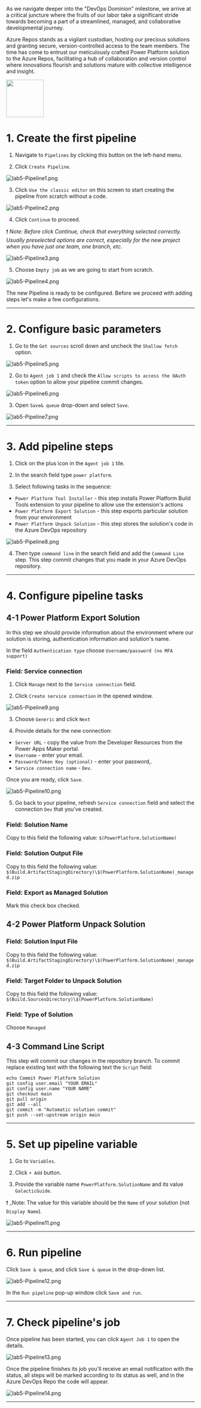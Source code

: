 As we navigate deeper into the "DevOps Dominion" milestone, we arrive at a critical juncture where the fruits of our labor take a significant stride towards becoming a part of a streamlined, managed, and collaborative developmental journey.

Azure Repos stands as a vigilant custodian, hosting our precious solutions and granting secure, version-controlled access to the team members. The time has come to entrust our meticulously crafted Power Platform solution to the Azure Repos, facilitating a hub of collaboration and version control where innovations flourish and solutions mature with collective intelligence and insight.

<img src="https://github.com/Katerina-Chernevskaya/alm-odyssey/blob/139826d18dd6b82d3a8efb4a2f6b3a3f0599b828/labs/screenshots/lab5/5-RepositoryRidge.png" width="100">

# 1. Create the first pipeline

1. Navigate to `Pipelines` by clicking this button on the left-hand menu.

2. Click `Create Pipeline`.

![lab5-Pipeline1.png](./screenshots/lab5/lab5-1.png)

3. Click `Use the classic editor` on this screen to start creating the pipeline from scratch without a code.

![lab5-Pipeline2.png](./screenshots/lab5/lab5-2.png)

4. Click `Continue` to proceed.

:exclamation: _Note:
Before click Continue, check that everything selected correctly. Usually preselected options are correct, especially for the new project when you have just one team, one branch, etc._

![lab5-Pipeline3.png](./screenshots/lab5/lab5-3.png)

5. Choose `Empty job` as we are going to start from scratch.

![lab5-Pipeline4.png](./screenshots/lab5/lab5-4.png)

The new Pipeline is ready to be configured. Before we proceed with adding steps let's make a few configurations.

***

# 2. Configure basic parameters

1. Go to the `Get sources` scroll down and uncheck the `Shallow fetch` option.

![lab5-Pipeline5.png](./screenshots/lab5/lab5-5.png)

2. Go to `Agent job 1` and check the `Allow scripts to access the OAuth token` option to allow your pipeline commit changes.

![lab5-Pipeline6.png](./screenshots/lab5/lab5-6.png)

3. Open `Save& queue` drop-down and select `Save`.

![lab5-Pipeline7.png](./screenshots/lab5/lab5-7.png)

***

# 3. Add pipeline steps

1. Click on the plus icon in the `Agent job 1` tile.

2. In the search field type `power platform`.

3. Select following tasks in the sequence:
- `Power Platform Tool Installer` - this step installs Power Platform Build Tools extension to your pipeline to allow use the extension's actions
- `Power Platform Export Solution` - this step exports particular solution from your environment
- `Power Platform Unpack Solution` - this step stores the solution's code in the Azure DevOps repository

![lab5-Pipeline8.png](./screenshots/lab5/lab5-8.png)

4. Then type `command line` in the search field and add the `Command Line` step. This step commit changes that you made in your Azure DevOps repository.

***

# 4. Configure pipeline tasks

## 4-1 Power Platform Export Solution

In this step we should provide information about the environment where our solution is storing, authentication information and solution's name.

In the field `Authentication type` choose `Username/password (no MFA support)`

### Field: Service connection

1. Click `Manage` next to the `Service connection` field.

2. Click `Create service connection` in the opened window.

![lab5-Pipeline9.png](./screenshots/lab5/lab5-9.png)

3. Choose `Generic` and click `Next`

4. Provide details for the new connection:
- `Server URL` - copy the value from the Developer Resources from the Power Apps Maker portal.
- `Username` - enter your email.
- `Password/Token Key (optional)` - enter your password,.
- `Service connection name` - `Dev`. 

Once you are ready, click `Save`.

![lab5-Pipeline10.png](./screenshots/lab5/lab5-10.png)

5. Go back to your pipeline, refresh `Service connection` field and select the connection `Dev` that you've created.

### Field: Solution Name

Copy to this field the following value:
`$(PowerPlatform.SolutionName)`

### Field: Solution Output File

Copy to this field the following value:
`$(Build.ArtifactStagingDirectory)\$(PowerPlatform.SolutionName)_managed.zip`

### Field: Export as Managed Solution

Mark this check box checked.

## 4-2 Power Platform Unpack Solution

### Field: Solution Input File

Copy to this field the following value:
`$(Build.ArtifactStagingDirectory)\$(PowerPlatform.SolutionName)_managed.zip`

### Field: Target Folder to Unpack Solution

Copy to this field the following value:
`$(Build.SourcesDirectory)\$(PowerPlatform.SolutionName)`

### Field: Type of Solution

Choose `Managed`

## 4-3 Command Line Script

This step will commit our changes in the repository branch.
To commit replace existing text with the following text the `Script` field:
```
echo Commit Power Platform Solution
git config user.email "YOUR EMAIL"
git config user.name "YOUR NAME"
git checkout main
git pull origin
git add --all
git commit -m "Automatic solution commit"
git push --set-upstream origin main
```

***

# 5. Set up pipeline variable

1. Go to `Variables`.

2. Click `+ Add` button. 

3. Provide the variable name `PowerPlatform.SolutionName` and its value `GalacticGuide`.

:exclamation: _Note:
The value for this variable should be the `Name` of your solution (not `Display Name`).

![lab5-Pipeline11.png](./screenshots/lab5/lab5-11.png)

***

# 6. Run pipeline

Click `Save & queue`, and click `Save & queue` in the drop-down list.

![lab5-Pipeline12.png](./screenshots/lab5/lab5-12.png)

In the `Run pipeline` pop-up window click `Save and run`.

***

# 7. Check pipeline's job

Once pipeline has been started, you can click `Agent Job 1` to open the details.

![lab5-Pipeline13.png](./screenshots/lab5/lab5-13.png)

Once the pipeline finishes its job you'll receive an email notification with the status, all steps will be marked according to its status as well, and in the Azure DevOps Repo the code will appear.

![lab5-Pipeline14.png](./screenshots/lab5/lab5-14.png)

***













